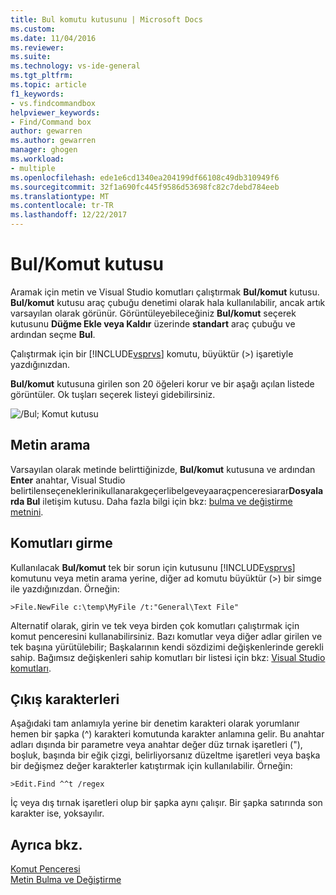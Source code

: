 ```yaml
---
title: Bul komutu kutusunu | Microsoft Docs
ms.custom: 
ms.date: 11/04/2016
ms.reviewer: 
ms.suite: 
ms.technology: vs-ide-general
ms.tgt_pltfrm: 
ms.topic: article
f1_keywords:
- vs.findcommandbox
helpviewer_keywords:
- Find/Command box
author: gewarren
ms.author: gewarren
manager: ghogen
ms.workload:
- multiple
ms.openlocfilehash: ede1e6cd1340ea204199df66108c49db310949f6
ms.sourcegitcommit: 32f1a690fc445f9586d53698fc82c7debd784eeb
ms.translationtype: MT
ms.contentlocale: tr-TR
ms.lasthandoff: 12/22/2017
---
```

# <a name="findcommand-box"></a>Bul/Komut kutusu

Aramak için metin ve Visual Studio komutları çalıştırmak **Bul/komut** kutusu. **Bul/komut** kutusu araç çubuğu denetimi olarak hala kullanılabilir, ancak artık varsayılan olarak görünür. Görüntüleyebileceğiniz **Bul/komut** seçerek kutusunu **Düğme Ekle veya Kaldır** üzerinde **standart** araç çubuğu ve ardından seçme **Bul**.

Çalıştırmak için bir [!INCLUDE[vsprvs](../code-quality/includes/vsprvs_md.md)] komutu, büyüktür (>) işaretiyle yazdığınızdan.

**Bul/komut** kutusuna girilen son 20 öğeleri korur ve bir aşağı açılan listede görüntüler. Ok tuşları seçerek listeyi gidebilirsiniz.

![&#47;Bul; Komut kutusu](../ide/media/findcommandbox.png "FindCommandBox")

## <a name="searching-for-text"></a>Metin arama

Varsayılan olarak metinde belirttiğinizde, **Bul/komut** kutusuna ve ardından **Enter** anahtar, Visual Studio belirtilenseçeneklerinikullanarakgeçerlibelgeveyaaraçpenceresiarar**Dosyalarda Bul** iletişim kutusu. Daha fazla bilgi için bkz: [bulma ve değiştirme metnini](../ide/finding-and-replacing-text.md).

## <a name="entering-commands"></a>Komutları girme

Kullanılacak **Bul/komut** tek bir sorun için kutusunu [!INCLUDE[vsprvs](../code-quality/includes/vsprvs_md.md)] komutunu veya metin arama yerine, diğer ad komutu büyüktür (>) bir simge ile yazdığınızdan. Örneğin:

```
>File.NewFile c:\temp\MyFile /t:"General\Text File"
```

Alternatif olarak, girin ve tek veya birden çok komutları çalıştırmak için komut penceresini kullanabilirsiniz. Bazı komutlar veya diğer adlar girilen ve tek başına yürütülebilir; Başkalarının kendi sözdizimi değişkenlerinde gerekli sahip. Bağımsız değişkenleri sahip komutları bir listesi için bkz: [Visual Studio komutları](../ide/reference/visual-studio-commands.md).

## <a name="escape-characters"></a>Çıkış karakterleri

Aşağıdaki tam anlamıyla yerine bir denetim karakteri olarak yorumlanır hemen bir şapka (^) karakteri komutunda karakter anlamına gelir. Bu anahtar adları dışında bir parametre veya anahtar değer düz tırnak işaretleri ("), boşluk, başında bir eğik çizgi, belirliyorsanız düzeltme işaretleri veya başka bir değişmez değer karakterler katıştırmak için kullanılabilir. Örneğin:

```
>Edit.Find ^^t /regex
```

İç veya dış tırnak işaretleri olup bir şapka aynı çalışır. Bir şapka satırında son karakter ise, yoksayılır.

## <a name="see-also"></a>Ayrıca bkz.

[Komut Penceresi](../ide/reference/command-window.md)  
[Metin Bulma ve Değiştirme](../ide/finding-and-replacing-text.md)